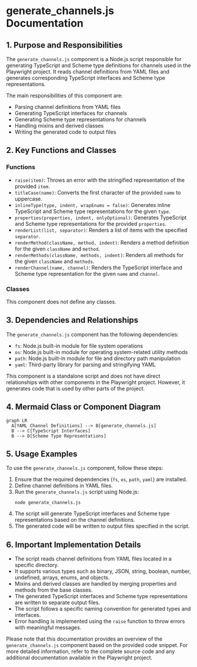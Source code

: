 # generate_channels.js Documentation

## 1. Purpose and Responsibilities

The `generate_channels.js` component is a Node.js script responsible for generating TypeScript and Scheme type definitions for channels used in the Playwright project. It reads channel definitions from YAML files and generates corresponding TypeScript interfaces and Scheme type representations.

The main responsibilities of this component are:
- Parsing channel definitions from YAML files
- Generating TypeScript interfaces for channels
- Generating Scheme type representations for channels
- Handling mixins and derived classes
- Writing the generated code to output files

## 2. Key Functions and Classes

### Functions

- `raise(item)`: Throws an error with the stringified representation of the provided `item`.
- `titleCase(name)`: Converts the first character of the provided `name` to uppercase.
- `inlineType(type, indent, wrapEnums = false)`: Generates inline TypeScript and Scheme type representations for the given `type`.
- `properties(properties, indent, onlyOptional)`: Generates TypeScript and Scheme type representations for the provided `properties`.
- `renderList(list, separator)`: Renders a list of items with the specified `separator`.
- `renderMethod(className, method, indent)`: Renders a method definition for the given `className` and `method`.
- `renderMethods(className, methods, indent)`: Renders all methods for the given `className` and `methods`.
- `renderChannel(name, channel)`: Renders the TypeScript interface and Scheme type representation for the given `name` and `channel`.

### Classes

This component does not define any classes.

## 3. Dependencies and Relationships

The `generate_channels.js` component has the following dependencies:
- `fs`: Node.js built-in module for file system operations
- `os`: Node.js built-in module for operating system-related utility methods
- `path`: Node.js built-in module for file and directory path manipulation
- `yaml`: Third-party library for parsing and stringifying YAML

This component is a standalone script and does not have direct relationships with other components in the Playwright project. However, it generates code that is used by other parts of the project.

## 4. Mermaid Class or Component Diagram

```mermaid
graph LR
  A[YAML Channel Definitions] --> B[generate_channels.js]
  B --> C[TypeScript Interfaces]
  B --> D[Scheme Type Representations]
```

## 5. Usage Examples

To use the `generate_channels.js` component, follow these steps:

1. Ensure that the required dependencies (`fs`, `os`, `path`, `yaml`) are installed.
2. Define channel definitions in YAML files.
3. Run the `generate_channels.js` script using Node.js:
   ```
   node generate_channels.js
   ```
4. The script will generate TypeScript interfaces and Scheme type representations based on the channel definitions.
5. The generated code will be written to output files specified in the script.

## 6. Important Implementation Details

- The script reads channel definitions from YAML files located in a specific directory.
- It supports various types such as binary, JSON, string, boolean, number, undefined, arrays, enums, and objects.
- Mixins and derived classes are handled by merging properties and methods from the base classes.
- The generated TypeScript interfaces and Scheme type representations are written to separate output files.
- The script follows a specific naming convention for generated types and interfaces.
- Error handling is implemented using the `raise` function to throw errors with meaningful messages.

Please note that this documentation provides an overview of the `generate_channels.js` component based on the provided code snippet. For more detailed information, refer to the complete source code and any additional documentation available in the Playwright project.